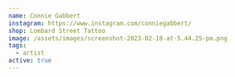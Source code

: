 ```yaml
---
name: Connie Gabbert
instagram: https://www.instagram.com/conniegabbert/
shop: Lombard Street Tattoo
image: /assets/images/screenshot-2023-02-18-at-5.44.25-pm.png
tags:
  - artist
active: true
---
```

